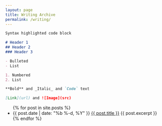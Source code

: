 ```yaml
---
layout: page
title: Writing Archive
permalink: /writing/
---
```


<!--
  <h1 class="page-heading">Posts</h1>
-->


```markdown
Syntax highlighted code block

# Header 1
## Header 2
### Header 3

- Bulleted
- List

1. Numbered
2. List

**Bold** and _Italic_ and `Code` text

[Link](url) and ![Image](src)
```


  <ul class="post-list">
    {% for post in site.posts %}
      <li>
        <span class="post-meta">{{ post.date | date: "%b %-d, %Y" }}</span>
<!--
        <h2>
-->
          <a class="post-link" href="{{ post.url | prepend: site.baseurl }}">{{ post.title }}</a>
          {{ post.excerpt }}
<!--
        </h2>
-->
      </li>
    {% endfor %}
  </ul>

